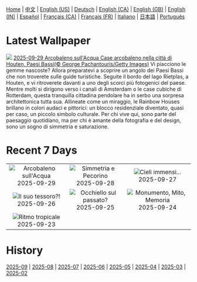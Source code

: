 [Home](../README.md) | [中文](zh-CN.md) | [English (US)](en-US.md) | [Deutsch](de-DE.md) | [English (CA)](en-CA.md) | [English (GB)](en-GB.md) | [English (IN)](en-IN.md) | [Español](es-ES.md) | [Français (CA)](fr-CA.md) | [Français (FR)](fr-FR.md) | [Italiano](it-IT.md) | [日本語](ja-JP.md) | [Português](pt-BR.md)

# Latest Wallpaper
![](https://www.bing.com/th?id=OHR.HoutenHouses_IT-IT9070932054_UHD.jpg)
[2025-09-29 Arcobaleno sull'Acqua Case arcobaleno nella città di Houten, Paesi Bassi(© George Pachantouris/Getty Images)](https://www.bing.com/th?id=OHR.HoutenHouses_IT-IT9070932054_UHD.jpg)
Vi piacciono le gemme nascoste? Allora preparatevi a scoprire un angolo dei Paesi Bassi che non troverete sulle guide turistiche. Seguite il bordo del lago Rietplas, a Houten, e vi ritroverete davanti a uno degli scorci più fotogenici del paese. Mentre molti si dirigono verso i canali di Amsterdam o le case cubiche di Rotterdam, questa tranquilla cittadina pendolare ha in serbo una sorpresa architettonica tutta sua. Allineate come un miraggio, le Rainbow Houses brillano in colori audaci e pittorici: un blocco residenziale diventato, quasi per caso, un piccolo simbolo culturale. Per chi vive qui, sono parte del paesaggio quotidiano, ma per chi è amante della fotografia e del design, sono un sogno di simmetria e saturazione.

# Recent 7 Days
|  |  |  |
|:---:|:---:|:---:|
| ![](https://www.bing.com/th?id=OHR.HoutenHouses_IT-IT9070932054_400x240.jpg "Arcobaleno sull'Acqua") 2025-09-29 | ![](https://www.bing.com/th?id=OHR.PienzaItaly_IT-IT9023162912_400x240.jpg "Simmetria e Pecorino") 2025-09-28 | ![](https://www.bing.com/th?id=OHR.TankLakes_IT-IT8921224847_400x240.jpg "Cieli immensi...") 2025-09-27 |
| ![](https://www.bing.com/th?id=OHR.AutumnChipmunk_IT-IT8837145822_400x240.jpg "Il suo tessoro?!") 2025-09-26 | ![](https://www.bing.com/th?id=OHR.FortChittorgarh_IT-IT3892899630_400x240.jpg "Occhiello sul passato?") 2025-09-25 | ![](https://www.bing.com/th?id=OHR.BearLodge_IT-IT3838142385_400x240.jpg "Monumento, Mito, Memoria") 2025-09-24 |
| ![](https://www.bing.com/th?id=OHR.ToucanForest_IT-IT3771106703_400x240.jpg "Ritmo tropicale") 2025-09-23 |  |  |

# History
[2025-09](../archives/wallpaper/it-IT/w_2025_09.md) | [2025-08](../archives/wallpaper/it-IT/w_2025_08.md) | [2025-07](../archives/wallpaper/it-IT/w_2025_07.md) | [2025-06](../archives/wallpaper/it-IT/w_2025_06.md) | [2025-05](../archives/wallpaper/it-IT/w_2025_05.md) | [2025-04](../archives/wallpaper/it-IT/w_2025_04.md) | [2025-03](../archives/wallpaper/it-IT/w_2025_03.md) | [2025-02](../archives/wallpaper/it-IT/w_2025_02.md)
